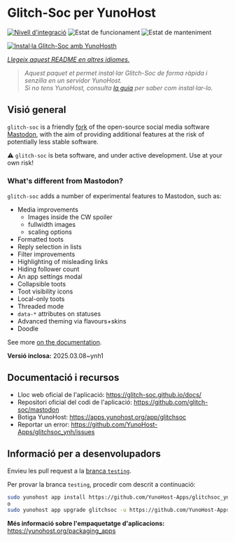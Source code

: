 <!--
N.B.: Aquest README ha estat generat automàticament per <https://github.com/YunoHost/apps/tree/master/tools/readme_generator>
NO s'ha de modificar manualment.
-->

# Glitch-Soc per YunoHost

[![Nivell d'integració](https://apps.yunohost.org/badge/integration/glitchsoc)](https://ci-apps.yunohost.org/ci/apps/glitchsoc/)
![Estat de funcionament](https://apps.yunohost.org/badge/state/glitchsoc)
![Estat de manteniment](https://apps.yunohost.org/badge/maintained/glitchsoc)

[![Instal·la Glitch-Soc amb YunoHosth](https://install-app.yunohost.org/install-with-yunohost.svg)](https://install-app.yunohost.org/?app=glitchsoc)

*[Llegeix aquest README en altres idiomes.](./ALL_README.md)*

> *Aquest paquet et permet instal·lar Glitch-Soc de forma ràpida i senzilla en un servidor YunoHost.*  
> *Si no tens YunoHost, consulta [la guia](https://yunohost.org/install) per saber com instal·lar-lo.*

## Visió general

`glitch-soc` is a friendly [fork](https://en.wikipedia.org/wiki/Fork_(software_development)) of the open-source social media software [Mastodon](https://joinmastodon.org/), with the aim of providing additional features at the risk of potentially less stable software.

⚠️ `glitch-soc` is beta software, and under active development. Use at your own risk!

###  What's different from Mastodon?

`glitch-soc` adds a number of experimental features to Mastodon, such as:

- Media improvements
  - Images inside the CW spoiler
  - fullwidth images
  - scaling options
- Formatted toots
- Reply selection in lists
- Filter improvements
- Highlighting of misleading links
- Hiding follower count
- An app settings modal
- Collapsible toots
- Toot visibility icons
- Local-only toots
- Threaded mode
- `data-*` attributes on statuses
- Advanced theming via flavours+skins
- Doodle

See more [on the documentation](https://glitch-soc.github.io/docs/).


**Versió inclosa:** 2025.03.08~ynh1
## Documentació i recursos

- Lloc web oficial de l'aplicació: <https://glitch-soc.github.io/docs/>
- Repositori oficial del codi de l'aplicació: <https://github.com/glitch-soc/mastodon>
- Botiga YunoHost: <https://apps.yunohost.org/app/glitchsoc>
- Reportar un error: <https://github.com/YunoHost-Apps/glitchsoc_ynh/issues>

## Informació per a desenvolupadors

Envieu les pull request a la [branca `testing`](https://github.com/YunoHost-Apps/glitchsoc_ynh/tree/testing).

Per provar la branca `testing`, procedir com descrit a continuació:

```bash
sudo yunohost app install https://github.com/YunoHost-Apps/glitchsoc_ynh/tree/testing --debug
o
sudo yunohost app upgrade glitchsoc -u https://github.com/YunoHost-Apps/glitchsoc_ynh/tree/testing --debug
```

**Més informació sobre l'empaquetatge d'aplicacions:** <https://yunohost.org/packaging_apps>
